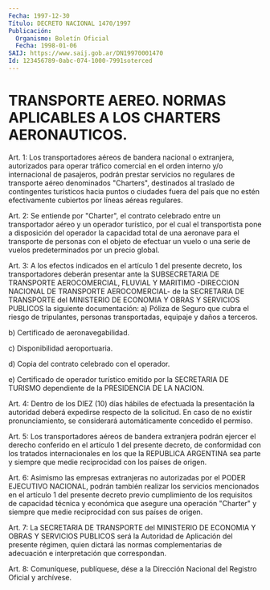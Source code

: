 ```yaml
---
Fecha: 1997-12-30
Título: DECRETO NACIONAL 1470/1997
Publicación:
  Organismo: Boletín Oficial
  Fecha: 1998-01-06
SAIJ: https://www.saij.gob.ar/DN19970001470
Id: 123456789-0abc-074-1000-7991soterced
---
```

# TRANSPORTE AEREO. NORMAS APLICABLES A LOS CHARTERS AERONAUTICOS.

<a id="1"></a>
Art. 1: Los transportadores aéreos de bandera nacional o extranjera, autorizados para operar tráfico comercial en el orden interno y/o internacional de pasajeros, podrán prestar servicios no regulares de transporte aéreo denominados "Charters", destinados al traslado de contingentes turísticos hacia puntos o ciudades fuera del país que no estén efectivamente cubiertos por líneas aéreas regulares.

<a id="2"></a>
Art. 2: Se entiende por "Charter", el contrato celebrado entre un transportador aéreo y un operador turístico, por el cual el transportista pone a disposición del operador la capacidad total de una aeronave para el transporte de personas con el objeto de efectuar un vuelo o una serie de vuelos predeterminados por un precio global.

<a id="3"></a>
Art. 3: A los efectos indicados en el artículo 1 del presente decreto, los transportadores deberán presentar ante la SUBSECRETARIA DE TRANSPORTE AEROCOMERCIAL, FLUVIAL Y MARITIMO -DIRECCION NACIONAL DE TRANSPORTE AEROCOMERCIAL- de la SECRETARIA DE TRANSPORTE del MINISTERIO DE ECONOMIA Y OBRAS Y SERVICIOS PUBLICOS la siguiente documentación: a) Póliza de Seguro que cubra el riesgo de tripulantes, personas transportadas, equipaje y daños a terceros.

b) Certificado de aeronavegabilidad.

c) Disponibilidad aeroportuaria.

d) Copia del contrato celebrado con el operador.

e) Certificado de operador turístico emitido por la SECRETARIA DE TURISMO dependiente de la PRESIDENCIA DE LA NACION.

<a id="4"></a>
Art. 4: Dentro de los DIEZ (10) días hábiles de efectuada la presentación la autoridad deberá expedirse respecto de la solicitud. En caso de no existir pronunciamiento, se considerará automáticamente concedido el permiso.

<a id="5"></a>
Art. 5: Los transportadores aéreos de bandera extranjera podrán ejercer el derecho conferido en el artículo 1 del presente decreto, de conformidad con los tratados internacionales en los que la REPUBLICA ARGENTINA sea parte y siempre que medie reciprocidad con los países de origen.

<a id="6"></a>
Art. 6: Asimismo las empresas extranjeras no autorizadas por el PODER EJECUTIVO NACIONAL, podrán también realizar los servicios mencionados en el artículo 1 del presente decreto previo cumplimiento de los requisitos de capacidad técnica y económica que asegure una operación "Charter" y siempre que medie reciprocidad con sus países de origen.

<a id="7"></a>
Art. 7: La SECRETARIA DE TRANSPORTE del MINISTERIO DE ECONOMIA Y OBRAS Y SERVICIOS PUBLICOS será la Autoridad de Aplicación del presente régimen, quien dictará las normas complementarias de adecuación e interpretación que correspondan.

<a id="8"></a>
Art. 8: Comuníquese, publíquese, dése a la Dirección Nacional del Registro Oficial y archívese.